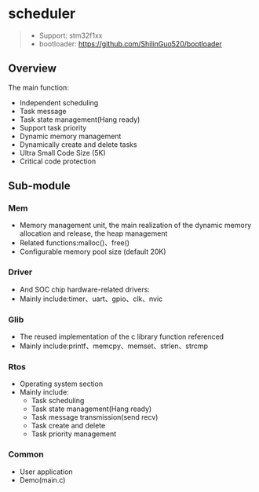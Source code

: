 
# scheduler

> * Support: stm32f1xx
> * bootloader: https://github.com/ShilinGuo520/bootloader


## Overview

The main function:
* Independent scheduling
* Task message
* Task state management(Hang ready)
* Support task priority
* Dynamic memory management
* Dynamically create and delete tasks
* Ultra Small Code Size (5K)
* Critical code protection

## Sub-module

### Mem
* Memory management unit, the main realization of the dynamic memory allocation and release, the heap management
* Related functions:malloc()、free()  
* Configurable memory pool size (default 20K)

### Driver
* And SOC chip hardware-related drivers:
* Mainly include:timer、uart、gpio、clk、nvic

### Glib
* The reused implementation of the c library function referenced
* Mainly include:printf、memcpy、memset、strlen、strcmp

### Rtos
* Operating system section
* Mainly include:
    * Task scheduling
    * Task state management(Hang ready)
    * Task message transmission(send recv)
    * Task create and delete
    * Task priority management

### Common
* User application
* Demo(main.c)
